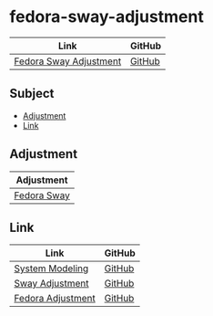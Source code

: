

# fedora-sway-adjustment

| Link | GitHub |
| ---- | ------ |
| [Fedora Sway Adjustment](https://samwhelp.github.io/fedora-sway-adjustment/) | [GitHub](https://github.com/samwhelp/fedora-sway-adjustment) |




## Subject

* [Adjustment](#adjustment)
* [Link](#link)




## Adjustment

| Adjustment |
| -------- |
| [Fedora Sway](https://github.com/samwhelp/fedora-sway-adjustment/tree/main/prototype/main/sway-config/Main) |




## Link

| Link | GitHub |
| ---- | ------ |
| [System Modeling](https://samwhelp.github.io/system-modeling/) | [GitHub](https://github.com/samwhelp/system-modeling) |
| [Sway Adjustment](https://samwhelp.github.io/swaywm-adjustment/) | [GitHub](https://github.com/samwhelp/swaywm-adjustment) |
| [Fedora Adjustment](https://samwhelp.github.io/fedora-adjustment/) | [GitHub](https://github.com/samwhelp/fedora-adjustment) |
